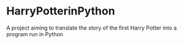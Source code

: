 # HarryPotterinPython
A project aiming to translate the story of the first Harry Potter into a program run in Python 
